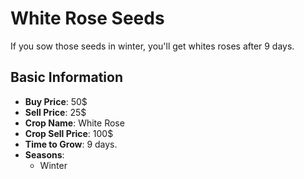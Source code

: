 # White Rose Seeds

If you sow those seeds in winter, you'll get whites roses after 9 days.

## Basic Information

- **Buy Price**: 50$
- **Sell Price**: 25$
- **Crop Name**: White Rose
- **Crop Sell Price**: 100$
- **Time to Grow**: 9 days.
- **Seasons**:
  - Winter